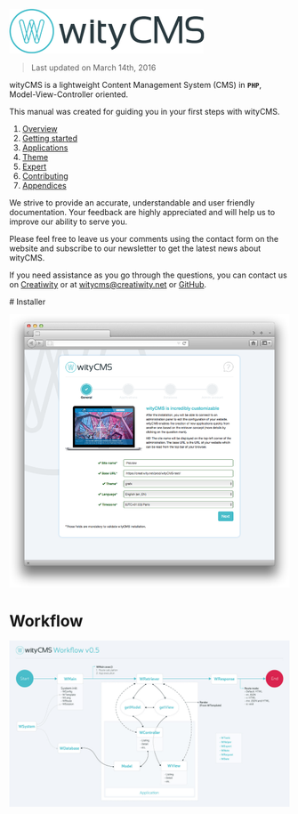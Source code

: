 ![](images/wityCMS-logo.png)

> Last updated on March 14th, 2016

wityCMS is a lightweight Content Management System (CMS) in **`PHP`**, Model-View-Controller oriented.

This manual was created for guiding you in your first steps with wityCMS.

1. [Overview](overview/cms.md)
2. [Getting started](getting_started/installation.md)
3. [Applications](applications/settings.md)
4. [Theme](theme/introduction.md)
5. [Expert](expert/technical_overview.md)
6. [Contributing](contributing/contribution.md)
7. [Appendices](appendices/ckeditor.md)

We strive to provide an accurate, understandable and user friendly documentation. Your feedback are highly appreciated and will help us to improve our ability to serve you.

Please feel free to leave us your comments using the contact form on the website and subscribe to our newsletter to get the latest news about wityCMS.

If you need assistance as you go through the questions, you can contact us on [Creatiwity](https://creatiwity.net/contact) or at [witycms@creatiwity.net](mailto:witycms@creatiwity.net) or [GitHub](https://github.com/Creatiwity/wityCMS).

# Installer

![](images/installer-general.png)
# Workflow

![](images/wityCMS-workflow.jpg)
